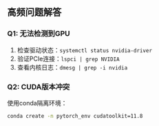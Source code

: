 ## 高频问题解答

### Q1: 无法检测到GPU
1. 检查驱动状态：`systemctl status nvidia-driver`
2. 验证PCIe连接：`lspci | grep NVIDIA`
3. 查看内核日志：`dmesg | grep -i nvidia`

### Q2: CUDA版本冲突
使用conda隔离环境：
```bash
conda create -n pytorch_env cudatoolkit=11.8
```